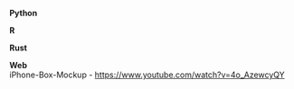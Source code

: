 **Python**<br>


**R**<br>

**Rust**<br>


**Web**<br>
iPhone-Box-Mockup - https://www.youtube.com/watch?v=4o_AzewcyQY
